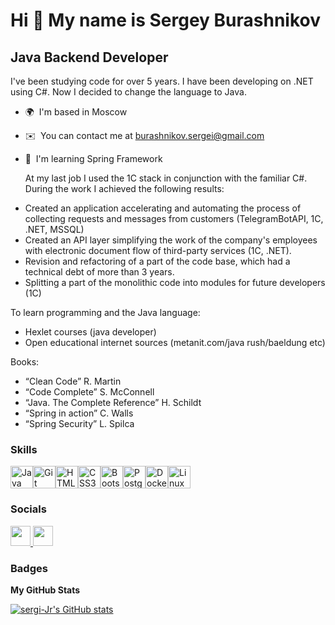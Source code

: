 Hi 👋 My name is Sergey Burashnikov
===================================

Java Backend Developer
----------------------

I've been studying code for over 5 years. I have been developing on .NET using C#. Now I decided to change the language to Java.

* 🌍  I'm based in Moscow
* ✉️  You can contact me at [burashnikov.sergei@gmail.com](mailto:burashnikov.sergei@gmail.com)
* 🧠  I'm learning Spring Framework

  At my last job I used the 1C stack in conjunction with the familiar C#. During the work I achieved the following results:
- Created an application accelerating and automating the process of collecting requests and messages from customers (TelegramBotAPI, 1C, .NET, MSSQL)
- Created an API layer simplifying the work of the company's employees with electronic document flow of third-party services (1C, .NET).
- Revision and refactoring of a part of the code base, which had a technical debt of more than 3 years.
- Splitting a part of the monolithic code into modules for future developers (1C)

To learn programming and the Java language:
- Hexlet courses (java developer)
- Open educational internet sources (metanit.com/java rush/baeldung etc)
  
Books:
- “Clean Code” R. Martin
- “Code Complete” S. McConnell
- “Java. The Complete Reference” H. Schildt
- “Spring in action” C. Walls
- “Spring Security” L. Spilca

### Skills


<p align="left">
<a href="https://www.oracle.com/java/" target="_blank" rel="noreferrer"><img src="https://raw.githubusercontent.com/danielcranney/readme-generator/main/public/icons/skills/java-colored.svg" width="36" height="36" alt="Java" /></a><a href="https://git-scm.com/" target="_blank" rel="noreferrer"><img src="https://raw.githubusercontent.com/danielcranney/readme-generator/main/public/icons/skills/git-colored.svg" width="36" height="36" alt="Git" /></a><a href="https://developer.mozilla.org/en-US/docs/Glossary/HTML5" target="_blank" rel="noreferrer"><img src="https://raw.githubusercontent.com/danielcranney/readme-generator/main/public/icons/skills/html5-colored.svg" width="36" height="36" alt="HTML5" /></a><a href="https://www.w3.org/TR/CSS/#css" target="_blank" rel="noreferrer"><img src="https://raw.githubusercontent.com/danielcranney/readme-generator/main/public/icons/skills/css3-colored.svg" width="36" height="36" alt="CSS3" /></a><a href="https://getbootstrap.com/" target="_blank" rel="noreferrer"><img src="https://raw.githubusercontent.com/danielcranney/readme-generator/main/public/icons/skills/bootstrap-colored.svg" width="36" height="36" alt="Bootstrap" /></a><a href="https://www.postgresql.org/" target="_blank" rel="noreferrer"><img src="https://raw.githubusercontent.com/danielcranney/readme-generator/main/public/icons/skills/postgresql-colored.svg" width="36" height="36" alt="PostgreSQL" /></a><a href="https://www.docker.com/" target="_blank" rel="noreferrer"><img src="https://raw.githubusercontent.com/danielcranney/readme-generator/main/public/icons/skills/docker-colored.svg" width="36" height="36" alt="Docker" /></a><a href="https://www.linux.org" target="_blank" rel="noreferrer"><img src="https://raw.githubusercontent.com/danielcranney/readme-generator/main/public/icons/skills/linux-colored.svg" width="36" height="36" alt="Linux" /></a>
</p>


### Socials

<p align="left"> <a href="https://discord.com/users/sergey_burashnikov" target="_blank" rel="noreferrer"> <picture> <source media="(prefers-color-scheme: dark)" srcset="https://raw.githubusercontent.com/danielcranney/readme-generator/main/public/icons/socials/discord-dark.svg" /> <source media="(prefers-color-scheme: light)" srcset="https://raw.githubusercontent.com/danielcranney/readme-generator/main/public/icons/socials/discord.svg" /> <img src="https://raw.githubusercontent.com/danielcranney/readme-generator/main/public/icons/socials/discord.svg" width="32" height="32" /> </picture> </a> <a href="https://www.github.com/sergi-Jr" target="_blank" rel="noreferrer"> <picture> <source media="(prefers-color-scheme: dark)" srcset="https://raw.githubusercontent.com/danielcranney/readme-generator/main/public/icons/socials/github-dark.svg" /> <source media="(prefers-color-scheme: light)" srcset="https://raw.githubusercontent.com/danielcranney/readme-generator/main/public/icons/socials/github.svg" /> <img src="https://raw.githubusercontent.com/danielcranney/readme-generator/main/public/icons/socials/github.svg" width="32" height="32" /> </picture> </a></p>

### Badges

<b>My GitHub Stats</b>

<a href="http://www.github.com/sergi-Jr"><img src="https://github-readme-stats.vercel.app/api?username=sergi-Jr&show_icons=true&hide=&title_color=a855f7&text_color=ffffff&icon_color=a855f7&bg_color=1c1917&hide_border=true&show_icons=true" alt="sergi-Jr's GitHub stats" /></a>
